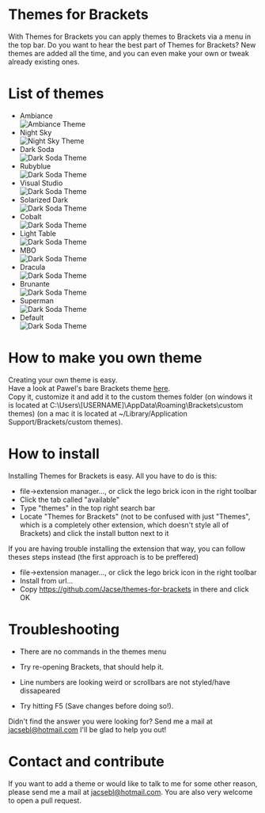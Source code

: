 Themes for Brackets
==================
With Themes for Brackets you can apply themes to Brackets via a menu in the top bar. Do you want to hear the best part of Themes for Brackets? New themes are added all the time, and you can even make your own or tweak already existing ones.

List of themes
==================
* Ambiance <br />![Ambiance Theme](https://raw.github.com/Jacse/themes-for-brackets/master/images/ambiance.png)
* Night Sky <br />![Night Sky Theme](https://raw.github.com/Jacse/themes-for-brackets/master/images/night-sky.png)
* Dark Soda <br />![Dark Soda Theme](https://raw.github.com/Jacse/themes-for-brackets/master/images/dark-soda.png)
* Rubyblue <br />![Dark Soda Theme](https://raw.github.com/Jacse/themes-for-brackets/master/images/ruby-blue.png)
* Visual Studio <br />![Dark Soda Theme](https://raw.github.com/Jacse/themes-for-brackets/master/images/visual-studio.png)
* Solarized Dark <br />![Dark Soda Theme](https://raw.github.com/Jacse/themes-for-brackets/master/images/solarize-dark.png)
* Cobalt <br />![Dark Soda Theme](https://raw.github.com/Jacse/themes-for-brackets/master/images/cobalt.png)
* Light Table <br />![Dark Soda Theme](https://raw.github.com/Jacse/themes-for-brackets/master/images/light-table.png)
* MBO <br />![Dark Soda Theme](https://raw.github.com/Jacse/themes-for-brackets/master/images/mbo.png)
* Dracula <br />![Dark Soda Theme](https://raw.github.com/Jacse/themes-for-brackets/master/images/dracula.png)
* Brunante <br />![Dark Soda Theme](https://raw.github.com/Jacse/themes-for-brackets/master/images/burnante.png)
* Superman <br />![Dark Soda Theme](https://raw.github.com/Jacse/themes-for-brackets/master/images/superman.png)
* Default <br />![Dark Soda Theme](https://raw.github.com/Jacse/themes-for-brackets/master/images/default.png)

How to make you own theme
==================
Creating your own theme is easy.<br/>
Have a look at Pawel's bare Brackets theme [here](https://github.com/trimek/BearTheme/blob/master/BearTheme.css).<br/>
Copy it, customize it and add it to the custom themes folder (on windows it is located at C:\Users\\[USERNAME]\AppData\Roaming\Brackets\custom themes) (on a mac it is located at ~/Library/Application Support/Brackets/custom themes).


How to install
==================
Installing Themes for Brackets is easy. All you have to do is this:
* file->extension manager..., or click the lego brick icon in the right toolbar
* Click the tab called "available"
* Type "themes" in the top right search bar
* Locate "Themes for Brackets" (not to be confused with just "Themes", which is a completely other extension, which doesn't style all of Brackets) and click the install button next to it

If you are having trouble installing the extension that way, you can follow theses steps instead (the first approach is to be preffered)
* file->extension manager..., or click the lego brick icon in the right toolbar
* Install from url...
* Copy https://github.com/Jacse/themes-for-brackets in there and click OK

Troubleshooting
==================
* There are no commands in the themes menu
 - Try re-opening Brackets, that should help it.
* Line numbers are looking weird or scrollbars are not styled/have dissapeared
 - Try hitting F5 (Save changes before doing so!).

Didn't find the answer you were looking for? Send me a mail at jacsebl@hotmail.com I'll be glad to help you out!


Contact and contribute
==================
If you want to add a theme or would like to talk to me for some other reason, please send me a mail at jacsebl@hotmail.com. You are also very welcome to open a pull request.
